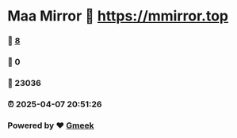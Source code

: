 # Maa Mirror :link: https://mmirror.top 
### :page_facing_up: [8](https://mmirror.top/tag.html) 
### :speech_balloon: 0 
### :hibiscus: 23036 
### :alarm_clock: 2025-04-07 20:51:26 
### Powered by :heart: [Gmeek](https://github.com/Meekdai/Gmeek)
